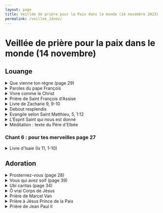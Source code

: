 ```yaml
---
layout: page
title: Veillée de prière pour la Paix dans le monde (14 novembre 2023)
permalink: /veillee_14nov/
---
```

# Veillée de prière pour la paix dans le monde (14 novembre)

## Louange
 
<details>
<summary> Que vienne ton règne (page 29) </summary>
  <br>
R. Que vienne ton règne,<br>
Que ton Nom soit sanctifié,<br>
Sur la terre comme au ciel,<br>
Que ta volonté soit faite.<br>
Que coule en torrents<br>
Ton Esprit de vérité.<br>
Donne-nous ton espérance,<br>
Ton amour, ta sainteté.<br>
<br>
1. Qui pourrait nous séparer<br>
De ton amour immense ?<br>
Qui pourrait nous détourner<br>
De ta miséricorde ?<br>
<br>
2. Tu habites nos louanges,<br>
Tu inspires nos prières,<br>
Nous attires en ta présence<br>
Pour nous tourner vers nos frères.<br>
<br>
Pont :<br>
Délivre-nous de tout mal,<br>
Donne la paix à ce temps !<br>
Libère-nous du péché,<br>
Toi qui fais miséricorde !<br>
Rassure-nous dans l’épreuve,<br>
Nous espérons ton Royaume !<br>
Tu nous promets le bonheur,<br>
L’Avènement de Jésus !<br>
<br>
3. Tu seras notre lumière,<br>
Il n’y aura plus de nuit.<br>
Ton Nom sera sur nos lèvres,<br>
De larmes, il n’y aura plus.<br>

</details>

<details>
<summary> Paroles du pape François </summary>
 <br>
« Dans le cœur et dans la pensée de Dieu notre monde est la 'maison de l’harmonie et de la paix', et est le lieu où tous peuvent trouver leur place et se sentir 'chez soi', parce que cela est « bon ». Tout le créé forme un ensemble harmonieux, bon, mais surtout les humains, faits à l’image et à la ressemblance de Dieu, sont une unique famille, dans laquelle les relations sont marquées par une fraternité réelle non seulement proclamée en paroles : l’un et l’autre sont le frère et la sœur à aimer, et la relation avec Dieu qui est amour, fidélité, bonté se reflète sur toutes les relations entre les êtres humains et apporte l’harmonie à la création tout entière. Le monde de Dieu est un monde dans lequel chacun se sent responsable de l’autre, du bien de l’autre. […]<br>

Quand l’homme pense seulement à lui-même, à ses propres intérêts et se place au centre, quand il se laisse séduire par les idoles de la domination et du pouvoir, quand il se met à la place de Dieu, alors il abîme toutes les relations, il ruine tout ; et il ouvre la porte à la violence, à l’indifférence, au conflit.[…]<br>

 Comme je voudrais que pendant un moment tous les hommes et toutes les femmes de bonne volonté regardent la Croix ! On peut y lire la réponse de Dieu : là, à la violence on ne répond pas par la violence, à la mort, on ne répond pas par le langage de la mort. Dans le silence de la Croix, se tait le bruit des armes et parle le langage de la réconciliation, du pardon, du dialogue, de la paix. […]<br>
 
Regarde la douleur de ton frère, et n’ajoute pas une autre douleur, arrête ta main, reconstruis l’harmonie qui s’est brisée ; et cela non par le conflit, mais par la rencontre ! Que se taisent les armes ! La guerre marque toujours l’échec de la paix, elle est toujours une défaite pour l’humanité. Encore une fois, les paroles de Paul VI résonnent : « Plus les uns contre les autres, plus, jamais !... Jamais plus la guerre, jamais plus la guerre ! » (Discours aux Nations unies, 4 octobre 1965 : AAS 57 [1965], 881). « La paix s’affermit seulement par la paix, celle qui n’est pas séparable des exigences de la justice, mais qui est alimentée par le sacrifice de soi, par la clémence, par la miséricorde, par la charité » (Message pour la Journée mondiale de la Paix 1976 AAS 67 [1975], 671). Frères et sœurs, pardon, dialogue, réconciliation sont les paroles de la paix : […] au Moyen-Orient, partout dans le monde ! Prions, ce soir, pour la réconciliation et pour la paix, travaillons pour la réconciliation et pour la paix, et devenons tous, dans tous les milieux, des hommes et des femmes de réconciliation et de paix ! Ainsi-soit-il. »
</details>

<details>
<summary> Vivre comme le Christ </summary>
 <br>
 
R. Vivre comme le Christ, toujours livré à l’amour,<br>
Pour aller son chemin de vie,<br>
Dans la confiance, la force et la louange.<br>
<br>
1. Ne soyez pas ces ombres d’hommes<br>
Qui vont devant eux au hasard.<br>
Mais faites fructifier en vous<br>
Les dons que Dieu vous a donnés pour vivre.<br>
<br>
2. Pour préparer votre avenir,<br>
Demandez simplement à̀ Dieu<br>
La force de bien accomplir<br>
Tout ce qu’il attendra de nous pour vivre<br>
<br>
3. Tant que le souffle nous tient vie,<br>
Il nous faut bénir notre Dieu<br>
Nous chanterons sans nous lasser<br>
Son infinie miséricorde pour vivre<br>
<br>
4. Soyez compatissants et bons<br>
Pour tous ceux qui souffrent et qui pleurent<br>
Vous savez que votre bonheur<br>
Est de semer la joie de Dieu pour vivre<br>
<br>
5. Avec un cœur plein de confiance,<br>
Remettez à Dieu votre vie<br>
Ayez foi en sa providence,<br>
C’est son amour qui nous conduit pour vivre.<br>
<br>
</details>

<details>
<summary> Prière de Saint François d'Assise </summary>
 <br>
 
Seigneur, fais de moi un instrument de ta paix,<br>
Là où est la haine, que je mette l’amour.<br>
Là où est l’offense, que je mette le pardon.<br>
Là où est la discorde, que je mette l’union.<br>
Là où est l’erreur, que je mette la vérité.<br>
Là où est le doute, que je mette la foi.<br>
Là où est le désespoir, que je mette l’espérance.<br>
Là où sont les ténèbres, que je mette la lumière.<br>
Là où est la tristesse, que je mette la joie.<br>
O Seigneur, que je ne cherche pas tant à<br>
être consolé qu’à consoler,<br>
à être compris qu’à comprendre,<br>
à être aimé qu’à aimer.<br>
Car c’est en se donnant qu’on reçoit,<br>
c’est en s’oubliant qu’on se retrouve,<br>
c’est en pardonnant qu’on est pardonné,<br>
c’est en mourant qu’on ressuscite à l’éternelle vie. <br>
<br>

Qu'ils sont beaux sur toutes les montagnes<br>
Les pieds de celui qui porte la nouvelle<br>
Qui annonce la paix, la joie, la délivrance<br>
Et qui te dit que ton Dieu règne<br>
Qu'ils sont beaux sur toutes les montagnes<br>
Les pieds de celui qui porte la nouvelle<br>
Qui annonce la paix, la joie, la délivrance<br>
Et qui te dit que ton Dieu règne<br>
R. Eclatez tous en criant de joie<br>
Car le Seigneur a racheté son peuple<br>
Il nous a libéré du joug de l'esclavage<br>
Et nous a donné son esprit<br>
Réveille-toi, ô Jérusalem<br>
Revêtue de tes habits de fête<br>
Et secoue ta poussière, avance vers ton Dieu<br>
Car il a consolé son peuple<br>
Réveille-toi, ô Jérusalem<br>
Revêtue de tes habits de fête<br>
Et secoue ta poussière, avance vers ton Dieu<br>
Car il a consolé son peuple<br>
<br>
Oh écoutez l'arbre des guetteurs<br>
Ils élèvent la voix<br>
Et ils crient d'allégresse<br>
Car de leurs propres yeux<br>
Ils ont vu le Seigneur<br>
Revenir en gloire à Sion<br>
Oh écoutez l'arbre des guetteurs<br>
Ils élèvent la voix<br>
Et ils crient d'allégresse<br>
Car de leurs propres yeux<br>
Ils ont vu le Seigneur<br>
Revenir en gloire à Sion<br>

</details> 

<details>
<summary> Livre de Zacharie 9, 9-10 </summary>
 <br>
« Exulte de toutes tes forces, fille de Sion ! Pousse des cris de joie, fille de Jérusalem ! Voici ton roi qui vient à toi : il est juste et victorieux, pauvre et monté sur un âne, un ânon, le petit d’une ânesse.
Ce roi fera disparaître d’Éphraïm les chars de guerre, et de Jérusalem les chevaux de combat ; il brisera l’arc de guerre, et il proclamera la paix aux nations. »

</details>

<details>
<summary> Debout resplendis </summary>
 <br>

1. Debout, resplendis, car voici ta lumière,<br>
Et sur toi la gloire du Seigneur (bis).<br>
Lève les yeux et regarde au loin,<br>
Que ton coeur tressaille d’allégresse.<br>
Voici tes fils qui reviennent vers toi,<br>
Et tes filles portées sur la hanche.<br>
R.Jérusalem, Jérusalem,<br>
Quitte ta robe de tristesse !<br>
Jérusalem, Jérusalem,<br>
Chante et danse pour ton Dieu!<br>

<br>
2.Toutes les nations marcheront vers ta lumière,<br>
Et les Roys à ta clarté naissante (bis).<br>
De nombreux troupeaux de chameaux te couvriront,<br>
Les trésors des mers afflueront vers toi,<br>
Ils viendront d’Epha, de Saba, de Qédar,<br>
Faisant monter vers Dieu la louange.<br>
3.Les fils d’étrangers rebâtiront tes remparts,<br>
Et leurs Roys passeront par tes portes (bis).<br>
Je ferai de toi un sujet de joie,<br>
On t’appellera « Ville du Seigneur ».<br>
Les jours de ton deuil seront tous accomplis,<br>
Parmi les nations tu me glorifieras.<br>

</details>

<details>
<summary> Evangile selon Saint Matthieu, 5, 1:12 </summary>
 <br>
 
Heureux les pauvres de cœur, car le royaume des Cieux est à eux.<br>
Heureux ceux qui pleurent, car ils seront consolés.<br>
Heureux les doux, car ils recevront la terre en héritage.<br>
Heureux ceux qui ont faim et soif de la justice, car ils seront rassasiés.<br>
Heureux les miséricordieux, car ils obtiendront miséricorde.<br>
Heureux les cœurs purs, car ils verront Dieu.<br>
Heureux les artisans de paix, car ils seront appelés fils de Dieu.<br>
Heureux ceux qui sont persécutés pour la justice, car le royaume des Cieux est à eux.<br>
Heureux êtes-vous si l’on vous insulte, si l’on vous persécute et si l’on dit faussement toute sorte de mal contre vous, à cause de moi.<br>
Réjouissez-vous, soyez dans l’allégresse, car votre récompense est grande dans les cieux ! C’est ainsi qu’on a persécuté les prophètes qui vous ont précédés.<br>

</details>

<details>
<summary> L'Esprit Saint qui nous est donné </summary>
 <br>

R. L’Esprit Saint qui nous est donné<br>
Fait de nous tous des fils de Dieu<br>
Appelés à la liberté,<br>
Glorifions Dieu par notre vie !<br>
<br>
1. Nés de l’amour de notre Dieu,<br>
Fils de lumière, sel de la terre,<br>
Ferments d’amour au cœur du monde<br>
Par la puissance de l’Esprit.<br>
<br>
2. À son image, il nous a faits<br>
Pour nous aimer comme il nous aime,<br>
Sa ressemblance reste gravée<br>
Au fond des cœurs de ceux qui l’aiment.<br>
<br>
3. Tous ceux qu’anime l’Esprit Saint<br>
Sont délivrés de toute peur<br>
Et désormais fils adoptifs,<br>
Ils sont devenus fils du Père.<br>
<br>
4. N’ayons pas peur d’être des saints<br>
Puisque le Christ nous a aimés,<br>
Ouvrons les portes à l’espérance,<br>
Soyons des témoins de sa paix !<br>
<br>
5. À nos côtés se tient Marie<br>
Mère du Christ, Mère des hommes,<br>
Notre soutien et notre guide<br>
Dans notre marche vers son Fils.<br>

</details>

<details>
<summary> Méditation : texte du Père d'Elbée </summary>
 <br>
 
C’est un devoir pour vous de répandre autour de vous cette paix douce et joyeuse à la fois, mais, ainsi que le remarquait finement Petite Thérèse, « non pas comme des juges de paix, mais comme des anges de paix ». Ici encore l’Hostie nous parle. Le silence vivant de l’Hostie nous prêche une paix céleste. Jésus a besoin de la trouver au moins dans les cœurs de ses amis, puisque c’est l’héritage que nous avons reçu de lui. […]. <br>

<br>Malgré les adjurations des Papes et des Évêques, malgré les efforts plus ou moins désintéressés de certains chefs d’Etat, malgré les organisations internationales, c’est la guerre partout. Et la cause profonde de ces discordes c’est l’orgueil des nations et des hommes. Chacun de nous en est, en partie, responsable, car c’est par les cœurs de ceux qui l’aiment et qu’il aura rempli de sa divine paix [...] que Jésus la rayonnera dans le monde. Le premier moyen de travailler pour la paix du monde, c’est de laisser Jésus l’établir dans nos âmes.
<br>
<br>Croire à l’amour – Père d’Elbée

</details>

### Chant 6 : pour tes merveilles page 27

<details>
<summary>Livre d'Isaie (Is 11, 1-10)</summary>
 <br>
 
Un rameau sortira de la souche de Jessé, père de David, un rejeton jaillira de ses racines.<br>
Sur lui reposera l’esprit du Seigneur : esprit de sagesse et de discernement, esprit de conseil et de force, esprit de connaissance et de crainte du Seigneur qui lui inspirera la crainte du Seigneur. Il ne jugera pas sur l’apparence ; il ne se prononcera pas sur des rumeurs. <br>
<br>
 Il jugera les petits avec justice ; avec droiture, il se prononcera en faveur des humbles du pays. Du bâton de sa parole, il frappera le pays ; du souffle de ses lèvres, il fera mourir le méchant.<br>
 La justice est la ceinture de ses hanches ; la fidélité est la ceinture de ses reins.<br>
 Le loup habitera avec l’agneau, le léopard se couchera près du chevreau, le veau et le lionceau seront nourris ensemble, un petit garçon les conduira.<br>
La vache et l’ourse auront même pâture, leurs petits auront même gîte. Le lion, comme le bœuf, mangera du fourrage.
Le nourrisson s’amusera sur le nid du cobra ; sur le trou de la vipère, l’enfant étendra la main.<br>
Il n’y aura plus de mal ni de corruption sur toute ma montagne sainte ; car la connaissance du Seigneur remplira le pays comme les eaux recouvrent le fond de la mer.<br>
Ce jour-là, la racine de Jessé, père de David, sera dressée comme un étendard pour les peuples, les nations la chercheront, et la gloire sera sa demeure.<br>

</details>

## Adoration

<details>
<summary> Prosternez-vous (page 28)</summary>
 <br>
</details>

<details>
<summary> Vous qui avez soif (page 39) </summary>
 <br>
</details>

<details>
<summary> Ubi caritas (page 34)</summary>
 <br>
</details>

<details>
<summary> Ô vrai Corps de Jésus </summary>
 <br>
</details>

<details>
<summary> Prière de Marcel Van </summary>
 <br>

Seigneur Jésus, aie compassion de la France,<br>
daigne l'étreindre dans ton Amour<br>
et lui en montrer toute la tendresse.<br>
Fais que, remplie d'Amour pour toi,<br>
elle contribue à te faire aimer de toutes les nations de la terre.<br>
Ô Amour de Jésus, nous prenons ici l'engagement de te rester à jamais fidèles<br>
et de travailler d'un cœur ardent à répandre ton Règne dans tout l'univers.<br>
<br>
Amen<br>

</details>

<details>
<summary> Prière à Jésus Prince de la Paix </summary>
 <br>
 
« Ô Prince de la paix, Jésus ressuscité, regarde avec bienveillance l'humanité entière. De Toi seul, elle attend aide et secours. Comme au temps de Ta vie terrestre, toujours Tu préfères les petits, les humbles, ceux qui souffrent. Tu vas toujours au-devant des pécheurs. Fais que tous T'invoquent et Te trouvent, pour avoir en Toi la voie, la vérité et la vie. Accorde-nous Ta paix, Agneau immolé pour notre salut : « Agneau de Dieu qui enlèves le péché du monde, donne-nous la Paix ! » <br>
<br>
Éloigne du cœur des hommes tout ce qui peut compromettre leur paix, confirme-les dans la vérité, dans la justice et dans l'amour fraternel. Éclaire les dirigeants ; que leurs efforts, en vue du bien-être des peuples, soient unis à l'effort en vue de leur assurer la paix. Enflamme la volonté de tous afin de renverser les barrières qui divisent, afin de renforcer les liens de la charité. Enflamme la volonté de tous afin que tous soient prêts à comprendre, à compatir, à pardonner, afin que tous soient unis dans Ton nom, et que triomphe dans les cœurs, les familles, le monde entier, la paix, Ta paix. Ainsi soit-il. »<br>
<br>
Saint Pape Jean XXIII (1881-1963)
<br>
</details>

<details>
<summary> Prière de Jean Paul II </summary>
 <br>
 
Reine de la paix, prie pour nous!<br>
C'est vers Toi que se tourne notre regard<br>
avec la plus grande anxiété,<br>
à Toi que nous avons recours<br>
avec une confiance plus insistante<br>
en ces temps marqués<br>
par de nombreuses incertitudes et craintes<br>
pour le destin présent et à venir de notre planète.<br>
Vers Toi,<br>
source de l'humanité rachetée par le Christ,<br>
finalement libérée de l'esclavage<br>
du mal et du péché,<br>
nous élevons ensemble<br>
une supplication pressante et confiante:<br>
Écoute le cri de douleur des victimes<br>
des guerres et de tant de formes de violence,<br>
qui ensanglantent la terre.<br>
Dissipe les ténèbres de la tristesse<br>
et de la solitude,<br>
de la haine et de la vengeance.<br>
Ouvre l'esprit et le coeur de tous<br>
à la confiance et au pardon!<br>
Reine de la paix, prie pour nous!<br>
Mère de Miséricorde et d'espérance,<br>
obtiens pour les hommes<br>
et les femmes du troisième millénaire<br>
le don précieux de la paix:<br>
la paix dans les coeurs et dans les familles,<br>
dans les communautés et entre les peuples;<br>
la paix en particulier pour ces nations<br>
où l'on continue chaque jour<br>
à se battre et à mourir.<br>
Fais que chaque être humain,<br>
de toute race et de toute culture,<br>
rencontre et accueille Jésus,<br>
venu sur la Terre dans le mystère de Noël<br>
pour nous donner "sa" paix.<br>
Mère, Reine de la paix,<br>
donne-nous le Christ, véritable paix du monde !<br>
<br>
Amen<br>
<br>
Prière de Jean Paul II, le 8 décembre 2003
<br>

</details>
 

